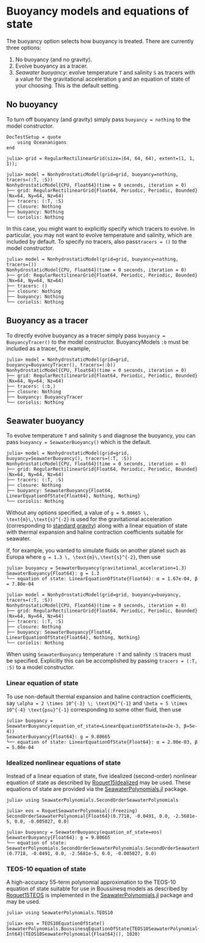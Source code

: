 # Buoyancy models and equations of state

The buoyancy option selects how buoyancy is treated. There are currently three options:

1. No buoyancy (and no gravity).
2. Evolve buoyancy as a tracer.
3. _Seawater buoyancy_: evolve temperature ``T`` and salinity ``S`` as tracers with a value for the gravitational
   acceleration ``g`` and an equation of state of your choosing. This is the default setting.

## No buoyancy

To turn off buoyancy (and gravity) simply pass `buoyancy = nothing` to the model constructor.

```@meta
DocTestSetup = quote
    using Oceananigans
end
```

```jldoctest buoyancy
julia> grid = RegularRectilinearGrid(size=(64, 64, 64), extent=(1, 1, 1));

julia> model = NonhydrostaticModel(grid=grid, buoyancy=nothing, tracers=(:T, :S))
NonhydrostaticModel{CPU, Float64}(time = 0 seconds, iteration = 0)
├── grid: RegularRectilinearGrid{Float64, Periodic, Periodic, Bounded}(Nx=64, Ny=64, Nz=64)
├── tracers: (:T, :S)
├── closure: Nothing
├── buoyancy: Nothing
└── coriolis: Nothing
```

In this case, you might want to explicitly specify which tracers to evolve. In particular, you may
not want to evolve temperature and salinity, which are included by default. To specify no tracers,
also pass`tracers = ()` to the model constructor.

```jldoctest buoyancy
julia> model = NonhydrostaticModel(grid=grid, buoyancy=nothing, tracers=())
NonhydrostaticModel{CPU, Float64}(time = 0 seconds, iteration = 0)
├── grid: RegularRectilinearGrid{Float64, Periodic, Periodic, Bounded}(Nx=64, Ny=64, Nz=64)
├── tracers: ()
├── closure: Nothing
├── buoyancy: Nothing
└── coriolis: Nothing
```

## Buoyancy as a tracer

To directly evolve buoyancy as a tracer simply pass `buoyancy = BuoyancyTracer()` to the model
constructor. BuoyancyModels `:b` must be included as a tracer, for example,

```jldoctest buoyancy
julia> model = NonhydrostaticModel(grid=grid, buoyancy=BuoyancyTracer(), tracers=(:b))
NonhydrostaticModel{CPU, Float64}(time = 0 seconds, iteration = 0)
├── grid: RegularRectilinearGrid{Float64, Periodic, Periodic, Bounded}(Nx=64, Ny=64, Nz=64)
├── tracers: (:b,)
├── closure: Nothing
├── buoyancy: BuoyancyTracer
└── coriolis: Nothing
```

## Seawater buoyancy

To evolve temperature ``T`` and salinity ``S`` and diagnose the buoyancy, you can pass
`buoyancy = SeawaterBuoyancy()` which is the default.

```jldoctest buoyancy
julia> model = NonhydrostaticModel(grid=grid, buoyancy=SeawaterBuoyancy(), tracers=(:T, :S))
NonhydrostaticModel{CPU, Float64}(time = 0 seconds, iteration = 0)
├── grid: RegularRectilinearGrid{Float64, Periodic, Periodic, Bounded}(Nx=64, Ny=64, Nz=64)
├── tracers: (:T, :S)
├── closure: Nothing
├── buoyancy: SeawaterBuoyancy{Float64, LinearEquationOfState{Float64}, Nothing, Nothing}
└── coriolis: Nothing
```

Without any options specified, a value of ``g = 9.80665 \, \text{m}\,\text{s}^{-2}`` is used for the gravitational
acceleration (corresponding to [standard gravity](https://en.wikipedia.org/wiki/Standard_gravity)) along
with a linear equation of state with thermal expansion and haline contraction coefficients suitable for seawater.

If, for example, you wanted to simulate fluids on another planet such as Europa where ``g = 1.3 \, \text{m}\,\text{s}^{-2}``,
then use

```jldoctest buoyancy
julia> buoyancy = SeawaterBuoyancy(gravitational_acceleration=1.3)
SeawaterBuoyancy{Float64}: g = 1.3
└── equation of state: LinearEquationOfState{Float64}: α = 1.67e-04, β = 7.80e-04

julia> model = NonhydrostaticModel(grid=grid, buoyancy=buoyancy, tracers=(:T, :S))
NonhydrostaticModel{CPU, Float64}(time = 0 seconds, iteration = 0)
├── grid: RegularRectilinearGrid{Float64, Periodic, Periodic, Bounded}(Nx=64, Ny=64, Nz=64)
├── tracers: (:T, :S)
├── closure: Nothing
├── buoyancy: SeawaterBuoyancy{Float64, LinearEquationOfState{Float64}, Nothing, Nothing}
└── coriolis: Nothing
```

When using `SeawaterBuoyancy` temperature `:T` and salinity `:S` tracers must be specified. Explicitly this
can be accomplished by passing `tracers = (:T, :S)` to a model constructor.

### Linear equation of state

To use non-default thermal expansion and haline contraction coefficients, say
``\alpha = 2 \times 10^{-3} \; \text{K}^{-1}`` and ``\beta = 5 \times 10^{-4} \text{psu}^{-1}`` corresponding to some other
fluid, then use

```jldoctest
julia> buoyancy = SeawaterBuoyancy(equation_of_state=LinearEquationOfState(α=2e-3, β=5e-4))
SeawaterBuoyancy{Float64}: g = 9.80665
└── equation of state: LinearEquationOfState{Float64}: α = 2.00e-03, β = 5.00e-04
```

### Idealized nonlinear equations of state

Instead of a linear equation of state, five idealized (second-order) nonlinear equation of state as described by
[Roquet15Idealized](@cite) may be used. These equations of state are provided via the
[SeawaterPolynomials.jl](https://github.com/CliMA/SeawaterPolynomials.jl) package.

```jldoctest buoyancy
julia> using SeawaterPolynomials.SecondOrderSeawaterPolynomials

julia> eos = RoquetSeawaterPolynomial(:Freezing)
SecondOrderSeawaterPolynomial{Float64}(0.7718, -0.0491, 0.0, -2.5681e-5, 0.0, -0.005027, 0.0)

julia> buoyancy = SeawaterBuoyancy(equation_of_state=eos)
SeawaterBuoyancy{Float64}: g = 9.80665
└── equation of state: SeawaterPolynomials.SecondOrderSeawaterPolynomials.SecondOrderSeawaterPolynomial{Float64}(0.7718, -0.0491, 0.0, -2.5681e-5, 0.0, -0.005027, 0.0)
```

### TEOS-10 equation of state

A high-accuracy 55-term polynomial approximation to the TEOS-10 equation of state suitable for use in
Boussinesq models as described by [Roquet15TEOS](@cite) is implemented in the
[SeawaterPolynomials.jl](https://github.com/CliMA/SeawaterPolynomials.jl) package and may be used.

```jldoctest buoyancy
julia> using SeawaterPolynomials.TEOS10

julia> eos = TEOS10EquationOfState()
SeawaterPolynomials.BoussinesqEquationOfState{TEOS10SeawaterPolynomial{Float64}, Int64}(TEOS10SeawaterPolynomial{Float64}(), 1020)
```
